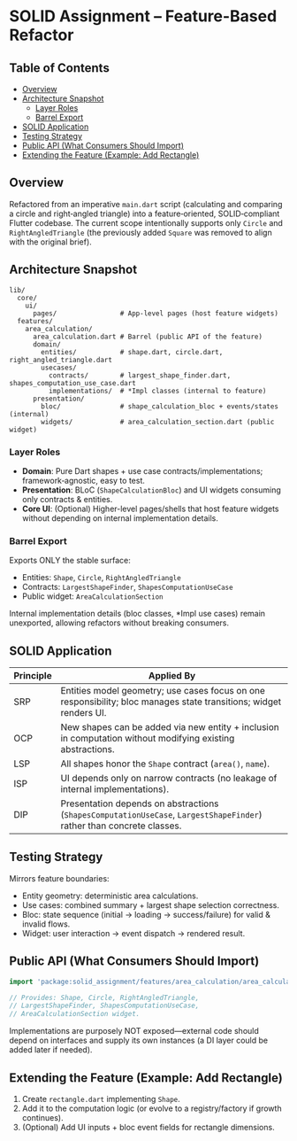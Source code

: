 # SOLID Assignment – Feature-Based Refactor

## Table of Contents

- [Overview](#overview)
- [Architecture Snapshot](#architecture-snapshot)
  - [Layer Roles](#layer-roles)
  - [Barrel Export](#barrel-export)
- [SOLID Application](#solid-application)
- [Testing Strategy](#testing-strategy)
- [Public API (What Consumers Should Import)](#public-api-what-consumers-should-import)
- [Extending the Feature (Example: Add Rectangle)](#extending-the-feature-example-add-rectangle)

## Overview

Refactored from an imperative `main.dart` script (calculating and comparing a circle and right‑angled triangle) into a feature‑oriented, SOLID‑compliant Flutter codebase. The current scope intentionally supports only `Circle` and `RightAngledTriangle` (the previously added `Square` was removed to align with the original brief).

## Architecture Snapshot

```text
lib/
  core/
    ui/
      pages/                # App-level pages (host feature widgets)
  features/
    area_calculation/
      area_calculation.dart # Barrel (public API of the feature)
      domain/
        entities/           # shape.dart, circle.dart, right_angled_triangle.dart
        usecases/
          contracts/        # largest_shape_finder.dart, shapes_computation_use_case.dart
          implementations/  # *Impl classes (internal to feature)
      presentation/
        bloc/               # shape_calculation_bloc + events/states (internal)
        widgets/            # area_calculation_section.dart (public widget)
```

### Layer Roles

- **Domain**: Pure Dart shapes + use case contracts/implementations; framework‑agnostic, easy to test.
- **Presentation**: BLoC (`ShapeCalculationBloc`) and UI widgets consuming only contracts & entities.
- **Core UI**: (Optional) Higher-level pages/shells that host feature widgets without depending on internal implementation details.

### Barrel Export

Exports ONLY the stable surface:

- Entities: `Shape`, `Circle`, `RightAngledTriangle`
- Contracts: `LargestShapeFinder`, `ShapesComputationUseCase`
- Public widget: `AreaCalculationSection`

Internal implementation details (bloc classes, *Impl use cases) remain unexported, allowing refactors without breaking consumers.

## SOLID Application

| Principle | Applied By |
|-----------|------------|
| SRP | Entities model geometry; use cases focus on one responsibility; bloc manages state transitions; widget renders UI. |
| OCP | New shapes can be added via new entity + inclusion in computation without modifying existing abstractions. |
| LSP | All shapes honor the `Shape` contract (`area()`, `name`). |
| ISP | UI depends only on narrow contracts (no leakage of internal implementations). |
| DIP | Presentation depends on abstractions (`ShapesComputationUseCase`, `LargestShapeFinder`) rather than concrete classes. |

## Testing Strategy

Mirrors feature boundaries:

- Entity geometry: deterministic area calculations.
- Use cases: combined summary + largest shape selection correctness.
- Bloc: state sequence (initial → loading → success/failure) for valid & invalid flows.
- Widget: user interaction → event dispatch → rendered result.

## Public API (What Consumers Should Import)

```dart
import 'package:solid_assignment/features/area_calculation/area_calculation.dart';

// Provides: Shape, Circle, RightAngledTriangle,
// LargestShapeFinder, ShapesComputationUseCase,
// AreaCalculationSection widget.
```

Implementations are purposely NOT exposed—external code should depend on interfaces and supply its own instances (a DI layer could be added later if needed).

## Extending the Feature (Example: Add Rectangle)

1. Create `rectangle.dart` implementing `Shape`.
2. Add it to the computation logic (or evolve to a registry/factory if growth continues).
3. (Optional) Add UI inputs + bloc event fields for rectangle dimensions.
